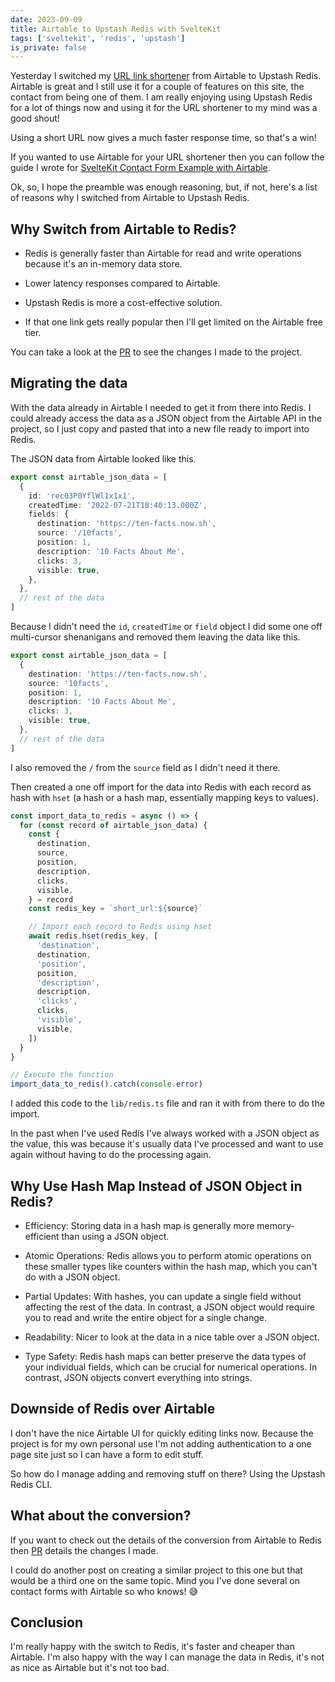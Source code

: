 ```yaml
---
date: 2023-09-09
title: Airtable to Upstash Redis with SvelteKit
tags: ['sveltekit', 'redis', 'upstash']
is_private: false
---
```


Yesterday I switched my [URL link shortener](https://ss10.dev/links)
from Airtable to Upstash Redis. Airtable is great and I still use it
for a couple of features on this site, the contact from being one of
them. I am really enjoying using Upstash Redis for a lot of things now
and using it for the URL shortener to my mind was a good shout!

Using a short URL now gives a much faster response time, so that's a
win!

If you wanted to use Airtable for your URL shortener then you can
follow the guide I wrote for [SvelteKit Contact Form Example with
Airtable].

Ok, so, I hope the preamble was enough reasoning, but, if not, here's
a list of reasons why I switched from Airtable to Upstash Redis.

## Why Switch from Airtable to Redis?

- Redis is generally faster than Airtable for read and write
  operations because it's an in-memory data store.

- Lower latency responses compared to Airtable.

- Upstash Redis is more a cost-effective solution.

- If that one link gets really popular then I'll get limited on the
  Airtable free tier.

You can take a look at the [PR] to see the changes I made to the
project.

## Migrating the data

With the data already in Airtable I needed to get it from there into
Redis. I could already access the data as a JSON object from the
Airtable API in the project, so I just copy and pasted that into a new
file ready to import into Redis.

The JSON data from Airtable looked like this.

```ts
export const airtable_json_data = [
  {
    id: 'rec03P0YflWl1x1x1',
    createdTime: '2022-07-21T18:40:13.000Z',
    fields: {
      destination: 'https://ten-facts.now.sh',
      source: '/10facts',
      position: 1,
      description: '10 Facts About Me',
      clicks: 3,
      visible: true,
    },
  },
  // rest of the data
]
```

Because I didn't need the `id`, `createdTime` or `field` object I did
some one off multi-cursor shenanigans and removed them leaving the
data like this.

```ts
export const airtable_json_data = [
  {
    destination: 'https://ten-facts.now.sh',
    source: '10facts',
    position: 1,
    description: '10 Facts About Me',
    clicks: 3,
    visible: true,
  },
  // rest of the data
]
```

I also removed the `/` from the `source` field as I didn't need it
there.

Then created a one off import for the data into Redis with each record
as hash with `hset` (a hash or a hash map, essentially mapping keys to
values).

```ts
const import_data_to_redis = async () => {
  for (const record of airtable_json_data) {
    const {
      destination,
      source,
      position,
      description,
      clicks,
      visible,
    } = record
    const redis_key = `short_url:${source}`

    // Import each record to Redis using hset
    await redis.hset(redis_key, [
      'destination',
      destination,
      'position',
      position,
      'description',
      description,
      'clicks',
      clicks,
      'visible',
      visible,
    ])
  }
}

// Execute the function
import_data_to_redis().catch(console.error)
```

I added this code to the `lib/redis.ts` file and ran it with from
there to do the import.

In the past when I've used Redis I've always worked with a JSON object
as the value, this was because it's usually data I've processed and
want to use again without having to do the processing again.

## Why Use Hash Map Instead of JSON Object in Redis?

- Efficiency: Storing data in a hash map is generally more
  memory-efficient than using a JSON object.

- Atomic Operations: Redis allows you to perform atomic operations on
  these smaller types like counters within the hash map, which you
  can't do with a JSON object.

- Partial Updates: With hashes, you can update a single field without
  affecting the rest of the data. In contrast, a JSON object would
  require you to read and write the entire object for a single change.

- Readability: Nicer to look at the data in a nice table over a JSON
  object.

- Type Safety: Redis hash maps can better preserve the data types of
  your individual fields, which can be crucial for numerical
  operations. In contrast, JSON objects convert everything into
  strings.

## Downside of Redis over Airtable

I don't have the nice Airtable UI for quickly editing links now.
Because the project is for my own personal use I'm not adding
authentication to a one page site just so I can have a form to edit
stuff.

So how do I manage adding and removing stuff on there? Using the
Upstash Redis CLI.

## What about the conversion?

If you want to check out the details of the conversion from Airtable
to Redis then [PR] details the changes I made.

I could do another post on creating a similar project to this one but
that would be a third one on the same topic. Mind you I've done
several on contact forms with Airtable so who knows! 😅

## Conclusion

I'm really happy with the switch to Redis, it's faster and cheaper
than Airtable. I'm also happy with the way I can manage the data in
Redis, it's not as nice as Airtable but it's not too bad.

<!-- Links -->

[SvelteKit Contact Form Example with Airtable]:
  https://scottspence.com/posts/sveltekit-contact-form-example-with-airtable
[PR]: https://github.com/spences10/sveltekit-short-urls/pull/265
